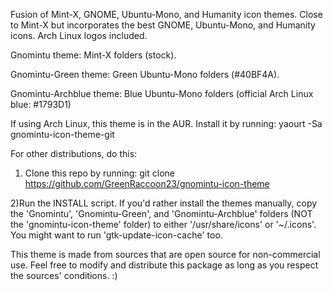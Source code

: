 Fusion of Mint-X, GNOME, Ubuntu-Mono, and Humanity icon themes. Close to Mint-X but incorporates the best GNOME, Ubuntu-Mono, and Humanity icons. Arch Linux logos included.

Gnomintu theme: Mint-X folders (stock).

Gnomintu-Green theme: Green Ubuntu-Mono folders (#40BF4A).

Gnomintu-Archblue theme: Blue Ubuntu-Mono folders (official Arch Linux blue: #1793D1)

If using Arch Linux, this theme is in the AUR. Install it by running:
yaourt -Sa gnomintu-icon-theme-git

For other distributions, do this:
1) Clone this repo by running:
git clone https://github.com/GreenRaccoon23/gnomintu-icon-theme

2)Run the INSTALL script.
If you'd rather install the themes manually, copy the 'Gnomintu', 'Gnomintu-Green', and 'Gnomintu-Archblue' folders (NOT the 'gnomintu-icon-theme' folder) to either '/usr/share/icons' or '~/.icons'. You might want to run 'gtk-update-icon-cache' too.

This theme is made from sources that are open source for non-commercial use. Feel free to modify and distribute this package as long as you respect the sources' conditions. :)